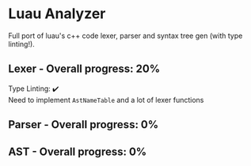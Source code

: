 # Luau Analyzer
Full port of luau's c++ code lexer, parser and syntax tree gen (with type linting!).
## Lexer -  Overall progress: 20%
Type Linting: ✔️\
Need to implement `AstNameTable` and a lot of lexer functions
## Parser - Overall progress: 0%
## AST - Overall progress: 0%

